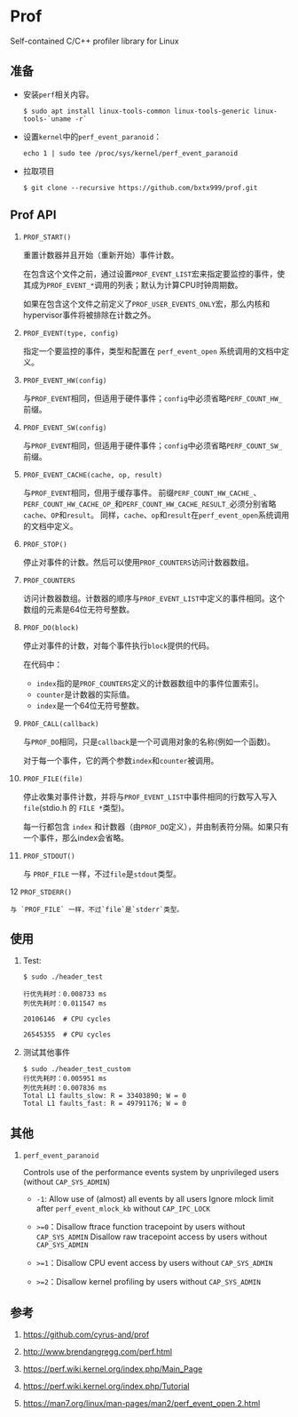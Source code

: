 # Prof

Self-contained C/C++ profiler library for Linux

## 准备

- 安装`perf`相关内容。

    ```text
    $ sudo apt install linux-tools-common linux-tools-generic linux-tools-`uname -r`
    ```

- 设置`kernel`中的`perf_event_paranoid`：

    ```text
    echo 1 | sudo tee /proc/sys/kernel/perf_event_paranoid
    ```
    
- 拉取项目

  ```text
  $ git clone --recursive https://github.com/bxtx999/prof.git
  ```
  
## Prof API

1. `PROF_START()`

    重置计数器并且开始（重新开始）事件计数。
   
    在包含这个文件之前，通过设置`PROF_EVENT_LIST`宏来指定要监控的事件，使其成为`PROF_EVENT_*`调用的列表；默认为计算CPU时钟周期数。
     
    如果在包含这个文件之前定义了`PROF_USER_EVENTS_ONLY`宏，那么内核和hypervisor事件将被排除在计数之外。

2. `PROF_EVENT(type, config)`

    指定一个要监控的事件，类型和配置在 `perf_event_open` 系统调用的文档中定义。

3. `PROF_EVENT_HW(config)`

    与`PROF_EVENT`相同，但适用于硬件事件；`config`中必须省略`PERF_COUNT_HW_`前缀。
   
4. `PROF_EVENT_SW(config)`

    与`PROF_EVENT`相同，但适用于硬件事件；`config`中必须省略`PERF_COUNT_SW_`前缀。

5. `PROF_EVENT_CACHE(cache, op, result)`

    与`PROF_EVENT`相同，但用于缓存事件。
    前缀`PERF_COUNT_HW_CACHE_`、`PERF_COUNT_HW_CACHE_OP_`和`PERF_COUNT_HW_CACHE_RESULT_`必须分别省略`cache`、`OP`和`result`。
    同样，`cache`、`op`和`result`在`perf_event_open`系统调用的文档中定义。

6. `PROF_STOP()`

    停止对事件的计数。然后可以使用`PROF_COUNTERS`访问计数器数组。

7. `PROF_COUNTERS`

    访问计数器数组。计数器的顺序与`PROF_EVENT_LIST`中定义的事件相同。这个数组的元素是64位无符号整数。

8. `PROF_DO(block)`

    停止对事件的计数，对每个事件执行`block`提供的代码。
    
    在代码中：
    
    - `index`指的是`PROF_COUNTERS`定义的计数器数组中的事件位置索引。
    - `counter`是计数器的实际值。
    - `index`是一个64位无符号整数。

9. `PROF_CALL(callback)`

    与`PROF_DO`相同，只是`callback`是一个可调用对象的名称(例如一个函数)。
    
    对于每一个事件，它的两个参数`index`和`counter`被调用。

10. `PROF_FILE(file)`

    停止收集对事件计数，并将与`PROF_EVENT_LIST`中事件相同的行数写入写入`file`(stdio.h 的 `FILE *`类型)。
    
    每一行都包含 `index` 和计数器（由`PROF_DO`定义），并由制表符分隔。如果只有一个事件，那么index会省略。

11. `PROF_STDOUT()`

    与 `PROF_FILE` 一样，不过`file`是`stdout`类型。

12 `PROF_STDERR()`

    与 `PROF_FILE` 一样，不过`file`是`stderr`类型。

## 使用

1. Test:

   ```shell
   $ sudo ./header_test

   行优先耗时：0.008733 ms
   列优先耗时：0.011547 ms

   20106146  # CPU cycles

   26545355  # CPU cycles

   ```

2. 测试其他事件

   ```shell
   $ sudo ./header_test_custom
   行优先耗时：0.005951 ms
   列优先耗时：0.007836 ms
   Total L1 faults_slow: R = 33403890; W = 0
   Total L1 faults_fast: R = 49791176; W = 0
   ```

## 其他

1. `perf_event_paranoid`

   Controls use of the performance events system by unprivileged users (without `CAP_SYS_ADMIN`)

   - `-1`: Allow use of (almost) all events by all users Ignore mlock limit after `perf_event_mlock_kb` without `CAP_IPC_LOCK`

   - `>=0`：Disallow ftrace function tracepoint by users without `CAP_SYS_ADMIN` Disallow raw tracepoint access by users without `CAP_SYS_ADMIN`

   - `>=1`：Disallow CPU event access by users without `CAP_SYS_ADMIN`

   - `>=2`：Disallow kernel profiling by users without `CAP_SYS_ADMIN`


## 参考

1. https://github.com/cyrus-and/prof

2. http://www.brendangregg.com/perf.html

3. https://perf.wiki.kernel.org/index.php/Main_Page

4. https://perf.wiki.kernel.org/index.php/Tutorial

5. https://man7.org/linux/man-pages/man2/perf_event_open.2.html
